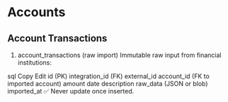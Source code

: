 # Accounts

## Account Transactions

1. account_transactions (raw import)
Immutable raw input from financial institutions:

sql
Copy
Edit
id (PK)
integration_id (FK)
external_id
account_id (FK to imported account)
amount
date
description
raw_data (JSON or blob)
imported_at
✅ Never update once inserted.

